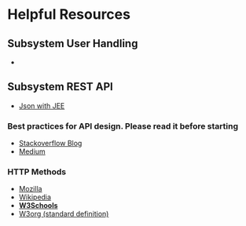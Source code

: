 # Helpful Resources 

## Subsystem User Handling
* 

## Subsystem REST API
* [Json with JEE](https://www.baeldung.com/jee7-json)

### Best practices for API design. Please read it before starting
* [Stackoverflow Blog](https://stackoverflow.blog/2020/03/02/best-practices-for-rest-api-design/)
* [Medium](https://medium.com/@mwaysolutions/10-best-practices-for-better-restful-api-cbe81b06f291)

### HTTP Methods
* [Mozilla](https://developer.mozilla.org/de/docs/Web/HTTP/Methods)
* [Wikipedia](https://de.wikipedia.org/wiki/Hypertext_Transfer_Protocol)
* **[W3Schools](https://www.w3schools.com/tags/ref_httpmethods.asp)**
* [W3org (standard definition)](https://www.w3.org/Protocols/rfc2616/rfc2616-sec9.html)
